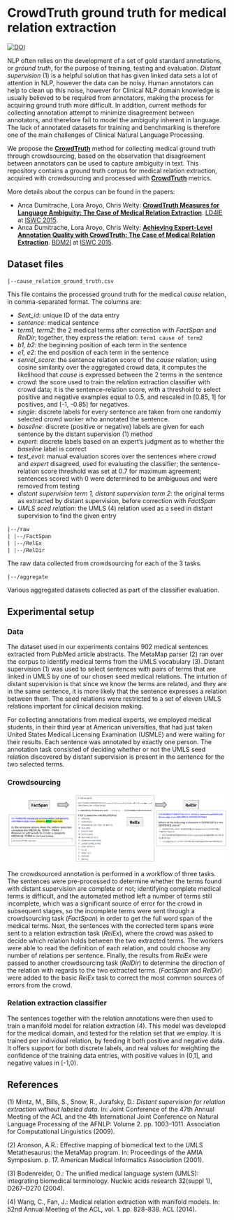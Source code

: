 # CrowdTruth ground truth for medical relation extraction

[![DOI](https://zenodo.org/badge/doi/10.5281/zenodo.31890.svg)](http://dx.doi.org/10.5281/zenodo.31890)

NLP often relies on the development of a set of gold standard annotations, or *ground truth*, for the purpose of training, testing and evaluation. *Distant supervision* (1) is a helpful solution that has given linked data sets a lot of attention in NLP, however the data can be noisy. Human annotators can help to clean up this noise, however for Clinical NLP domain knowledge is usually believed to be required from annotators, making the process for acquiring ground truth more difficult. In addition, current methods for collecting annotation attempt to minimize disagreement between annotators, and therefore fail to model the ambiguity inherent in language. The lack of annotated datasets for training and benchmarking is therefore one of the main challenges of Clinical Natural Language Processing.

We propose the **[CrowdTruth](http://crowdtruth.org/)** method for collecting medical ground truth through crowdsourcing, based on the observation that disagreement between annotators can be used to capture ambiguity in text. This repository contains a ground truth corpus for medical relation extraction, acquired with crowdsourcing and processed with **[CrowdTruth](http://crowdtruth.org/)** metrics.

More details about the corpus can be found in the papers:

* Anca Dumitrache, Lora Aroyo, Chris Welty: **[CrowdTruth Measures for Language Ambiguity: The Case of Medical Relation Extraction](http://www.ancad.ro/2015/09/01/crowdtruth-measures-for-language-ambiguity)**. [LD4IE](http://oak.dcs.shef.ac.uk/ld4ie2015/LD4IE2015/Overview.html) at [ISWC 2015](http://iswc2015.semanticweb.org/).
* Anca Dumitrache, Lora Aroyo, Chris Welty: **[Achieving Expert-Level Annotation Quality with CrowdTruth: The Case of Medical Relation Extraction](http://www.ancad.ro/2015/08/14/achieving-expert-level-annotation-quality-with-crowdtruth/)**. [BDM2I](https://sbmi.uth.edu/ontology/bdm2i.htm) at [ISWC 2015](http://iswc2015.semanticweb.org/).

## Dataset files

```
|--cause_relation_ground_truth.csv
```
This file contains the processed ground truth for the medical *cause* relation, in comma-separated format. The columns are:
* *Sent_id*: unique ID of the data entry
* *sentence*: medical sentence
* *term1, term2*: the 2 medical terms after correction with *FactSpan* and *RelDir*; together, they express the relation: ```term1 cause of term2```
* *b1, b2*: the beginning position of each term in the sentence
* *e1, e2*: the end position of each term in the sentence
* *senrel_score*: the sentence relation score of the *cause* relation; using cosine similarity over the aggregated crowd data, it computes the likelihood that *cause* is expressed between the 2 terms in the sentence
* *crowd*: the score used to train the relation extraction classifier with crowd data; it is the sentence-relation score, with a threshold to select positive and negative examples equal to 0.5, and rescaled in [0.85, 1] for positives, and [-1, -0.85] for negatives.
* *single*: discrete labels for every sentence are taken from one randomly selected crowd worker who annotated the sentence.
* *baseline*: discrete (positive or negative) labels are given for each sentence by the distant supervision (1) method
* *expert*: discrete labels based on an expert’s judgment as to whether the *baseline* label is correct
* *test_eval*: manual evaluation scores over the sentences where *crowd* and *expert* disagreed, used for evaluating the classifier; the sentence-relation score threshold was set at 0.7 for maximum agreement; sentences scored with 0 were determined to be ambiguous and were removed from testing
* *distant supervision term 1, distant supervision term 2*: the original terms as extracted by distant supervision, before correction with *FactSpan*
* *UMLS seed relation*: the UMLS (4) relation used as a seed in distant supervision to find the given entry

```
|--/raw
| |--/FactSpan
| |--/RelEx
| |--/RelDir
```
The raw data collected from crowdsourcing for each of the 3 tasks.

```
|--/aggregate
```
Various aggregated datasets collected as part of the classifier evaluation.


## Experimental setup

### Data

The dataset used in our experiments contains 902 medical sentences extracted from PubMed article abstracts. The MetaMap parser (2) ran over the corpus to identify medical terms from the UMLS vocabulary (3). Distant supervision (1) was used to select sentences with pairs of terms that are linked in UMLS by one of our chosen seed medical relations. The intuition of distant supervision is that since we know the terms are related, and they are in the same sentence, it is more likely that the sentence expresses a relation between them. The seed relations were restricted to a set of eleven UMLS relations important for clinical decision making.

For collecting annotations from medical experts, we employed medical students, in their third year at American universities, that had just taken United States Medical Licensing Examination (USMLE) and were waiting for their results. Each sentence was annotated by exactly one person. The annotation task consisted of deciding whether or not the UMLS seed relation discovered by distant supervision is present in the sentence for the two selected terms.

### Crowdsourcing

![Fig.1: CrowdTruth Workflow for Medical Relation Extraction on CrowdFlower.](https://raw.githubusercontent.com/CrowdTruth/Medical-Relation-Extraction/master/img/task_workflow_2.png)

The crowdsourced annotation is performed in a workflow of three tasks. The sentences were pre-processed to determine whether the terms found with distant supervision are complete or not; identifying complete medical terms is difficult, and the automated method left a number of terms still incomplete, which was a significant source of error for the crowd in subsequent stages, so the incomplete terms were sent through a crowdsourcing task (*FactSpan*) in order to get the full word span of the medical terms. Next, the sentences with the corrected term spans were sent to a relation extraction task (*RelEx*), where the crowd was asked to decide which relation holds between the two extracted terms. The workers were able to read the definition of each relation, and could choose any number of relations per sentence. Finally, the results from *RelEx* were passed to another crowdsourcing task (*RelDir*) to determine the direction of the relation with regards to the two extracted terms. (*FactSpan* and *RelDir*) were added to the basic *RelEx* task to correct the most common sources of errors from the crowd.

### Relation extraction classifier

The sentences together with the relation annotations were then used to train a manifold model for relation extraction (4). This model was developed for the medical domain, and tested for the relation set that we employ. It is trained per individual relation, by feeding it both positive and negative data. It offers support for both discrete labels, and real values for weighting the confidence of the training data entries, with positive values in (0,1], and negative values in [-1,0). 


## References

(1) Mintz, M., Bills, S., Snow, R., Jurafsky, D.: *Distant supervision for relation extraction without labeled data*. In: Joint Conference of the 47th Annual Meeting of the ACL and the 4th International Joint Conference on Natural Language Processing of the AFNLP: Volume 2. pp. 1003–1011. Association for Computational Linguistics (2009).

(2) Aronson, A.R.: Effective mapping of biomedical text to the UMLS Metathesaurus: the MetaMap program. In: Proceedings of the AMIA Symposium. p. 17. American Medical Informatics Association (2001).

(3) Bodenreider, O.: The unified medical language system (UMLS): integrating biomedical terminology. Nucleic acids research 32(suppl 1), D267–D270 (2004).

(4) Wang, C., Fan, J.: Medical relation extraction with manifold models. In: 52nd Annual Meeting of the ACL, vol. 1. pp. 828–838. ACL (2014).